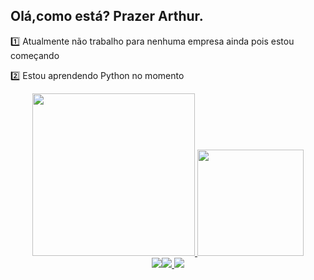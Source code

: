 ## Olá,como está? Prazer Arthur.

1️⃣ Atualmente não trabalho para nenhuma empresa ainda pois estou começando

2️⃣ Estou aprendendo Python no momento
<div align="center">
  <a href="https://github.com/ArthurRodriguess">
  <img height="260em" src="https://github-readme-stats.vercel.app/api?username=ArthurRodriguess&show_icons=true&theme=dark&include_all_commits=true&count_private=true"/>
  <img height="170em" src="https://github-readme-stats.vercel.app/api/top-langs/?username=ArthurRodriguess&layout=compact&langs_count=7&theme=dark"/>
  <div>   
  <a href="https://instagram.com/arthurrweasley" target="_blank"><img src="https://img.shields.io/badge/-Instagram-%23E4405F?style=for-the-badge&logo=instagram&logoColor=white" target="_blank"></a><a href = "mailto:arthurodriguez7@gmail.com"><img src="https://img.shields.io/badge/-Gmail-%23333?style=for-the-badge&logo=gmail&logoColor=white" target="_blank">
</a><a href="https://www.linkedin.com/in/arthur-rodrigues-9b8047223/" target="_blank"><img src="https://img.shields.io/badge/-LinkedIn-%230077B5?style=for-the-badge&logo=linkedin&logoColor=white" target="_blank">
    </a>  
</div>
